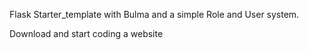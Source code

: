Flask Starter_template with Bulma and a simple Role and User system.

Download and start coding a website